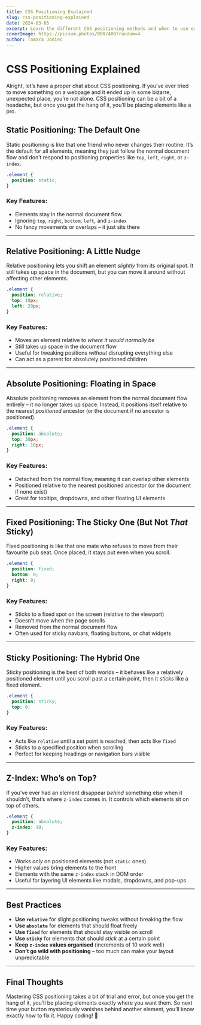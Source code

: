 ```yaml
---
title: CSS Positioning Explained
slug: css-positioning-explained
date: 2024-03-05
excerpt: Learn the different CSS positioning methods and when to use each one.
coverImage: https://picsum.photos/800/400?random=4
author: Tamara Joniec
---
```


# CSS Positioning Explained

Alright, let’s have a proper chat about CSS positioning. If you've ever tried to move something on a webpage and it ended up in some bizarre, unexpected place, you’re not alone. CSS positioning can be a bit of a headache, but once you get the hang of it, you’ll be placing elements like a pro.

## Static Positioning: The Default One

Static positioning is like that one friend who never changes their routine. It’s the default for all elements, meaning they just follow the normal document flow and don’t respond to positioning properties like `top`, `left`, `right`, or `z-index`.

```css
.element {
  position: static;
}
```

### Key Features:

- Elements stay in the normal document flow
- Ignoring `top`, `right`, `bottom`, `left`, and `z-index`
- No fancy movements or overlaps – it just sits there

---

## Relative Positioning: A Little Nudge

Relative positioning lets you shift an element _slightly_ from its original spot. It still takes up space in the document, but you can move it around without affecting other elements.

```css
.element {
  position: relative;
  top: 10px;
  left: 20px;
}
```

### Key Features:

- Moves an element relative to _where it would normally be_
- Still takes up space in the document flow
- Useful for tweaking positions _without_ disrupting everything else
- Can act as a parent for absolutely positioned children

---

## Absolute Positioning: Floating in Space

Absolute positioning removes an element from the normal document flow entirely – it no longer takes up space. Instead, it positions itself relative to the nearest _positioned_ ancestor (or the document if no ancestor is positioned).

```css
.element {
  position: absolute;
  top: 30px;
  right: 10px;
}
```

### Key Features:

- Detached from the normal flow, meaning it can overlap other elements
- Positioned relative to the nearest positioned ancestor (or the document if none exist)
- Great for tooltips, dropdowns, and other floating UI elements

---

## Fixed Positioning: The Sticky One (But Not _That_ Sticky)

Fixed positioning is like that one mate who refuses to move from their favourite pub seat. Once placed, it stays put even when you scroll.

```css
.element {
  position: fixed;
  bottom: 0;
  right: 0;
}
```

### Key Features:

- Sticks to a fixed spot on the screen (relative to the viewport)
- Doesn’t move when the page scrolls
- Removed from the normal document flow
- Often used for sticky navbars, floating buttons, or chat widgets

---

## Sticky Positioning: The Hybrid One

Sticky positioning is the best of both worlds – it behaves like a relatively positioned element until you scroll past a certain point, then it _sticks_ like a fixed element.

```css
.element {
  position: sticky;
  top: 0;
}
```

### Key Features:

- Acts like `relative` until a set point is reached, then acts like `fixed`
- Sticks to a specified position when scrolling
- Perfect for keeping headings or navigation bars visible

---

## Z-Index: Who’s on Top?

If you've ever had an element disappear _behind_ something else when it shouldn’t, that’s where `z-index` comes in. It controls which elements sit on top of others.

```css
.element {
  position: absolute;
  z-index: 10;
}
```

### Key Features:

- Works _only_ on positioned elements (not `static` ones)
- Higher values bring elements to the front
- Elements with the same `z-index` stack in DOM order
- Useful for layering UI elements like modals, dropdowns, and pop-ups

---

## Best Practices

- **Use `relative`** for slight positioning tweaks without breaking the flow
- **Use `absolute`** for elements that should float freely
- **Use `fixed`** for elements that should stay visible on scroll
- **Use `sticky`** for elements that should _stick_ at a certain point
- **Keep `z-index` values organised** (increments of 10 work well)
- **Don’t go wild with positioning** – too much can make your layout unpredictable

---

## Final Thoughts

Mastering CSS positioning takes a bit of trial and error, but once you get the hang of it, you’ll be placing elements exactly where you want them. So next time your button mysteriously vanishes behind another element, you’ll know exactly how to fix it. Happy coding! 🚀
